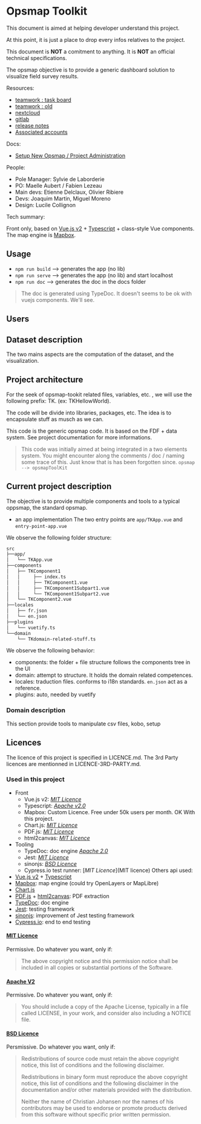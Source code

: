 # Opsmap Toolkit

This document is aimed at helping developer understand this project.

At this point, it is just a place to drop every infos relatives to the project.

This document is **NOT** a comitment to anything. It is **NOT** an official technical specifications.

The opsmap objective is to provide a generic dashboard solution to visualize field survey results.

Resources:

- [teamwork : task board](https://cartong.teamwork.com/#/projects/500913/tasks/board)
- [teamwork : old](https://cartong.teamwork.com/#/projects/233096/overview/summary)
- [nextcloud](https://cloud.cartong.org/s/zgsDFfpjTNHseZS)
- [gitlab](https://gitlab.cartong.org/HCR/opsmap-toolkit)
- [release notes](release-notes.md)
- [Associated accounts](docs/associated-accounts.md)

Docs:

- [Setup New Opsmap / Project Administration](docs/setup-new-opsmap_project-administration.md)

People:

- Pole Manager: Sylvie de Laborderie
- PO: Maelle Aubert / Fabien Lezeau
- Main devs: Etienne Delclaux, Olivier Ribiere
- Devs: Joaquim Martin, Miguel Moreno
- Design: Lucile Collignon

Tech summary:

Front only, based on [Vue.js v2](https://vuejs.org) + [Typescript](https://www.typescriptlang.org) + class-style Vue components.
The map engine is [Mapbox](https://www.mapbox.com).

## Usage

- `npm run build` --> generates the app (no lib)
- `npm run serve` --> generates the app (no lib) and start localhost
- `npm run doc` --> generates the doc in the docs folder

> The doc is generated using TypeDoc. It doesn't seems to be ok with vuejs components. We'll see.

## Users

## Dataset description

The two mains aspects are the computation of the dataset, and the visualization.

## Project architecture

For the seek of opsmap-tookit related files, variables, etc. , we will use the following prefix: TK. (ex: TKHellowWorld).

The code will be divide into libraries, packages, etc. The idea is to encapsulate stuff as musch as we can.

This code is the generic opsmap code. It is based on the FDF + data system. See project documentation for more informations.

> This code was initially aimed at being integrated in a two elements system.
> You might encounter along the comments / doc / naming some trace of this. Just know that is has been forgotten since.
> `opsmap --> opsmapToolKit`

## Current project description

The objective is to provide multiple components and tools to a typical oppsmap, the standard opsmap.

- an app implementation
  The two entry points are `app/TKApp.vue` and `entry-point-app.vue`

We observe the following folder structure:

```bash
src
├──app/
│   └── TKApp.vue
├──components
│   ├── TKComponent1
│   │     ├── index.ts
│   │     ├── TKComponent1.vue
│   │     ├── TKComponent1Subpart1.vue
│   │     └── TKComponent1Subpart2.vue
│   └── TKComponent2.vue
├──locales
│   ├── fr.json
│   └── en.json
├──plugins
│   └── vuetify.ts
└──domain
    └── TKdomain-related-stuff.ts

```

We observe the following behavior:

- components: the folder + file structure follows the components tree in the UI
- domain: attempt to structure. It holds the domain related competences.
- locales: traduction files. conforms to i18n standards. `en.json` act as a reference.
- plugins: auto, needed by vuetify

### Domain description

This section provide tools to manipulate csv files, kobo, setup

## Licences

The licence of this project is specified in LICENCE.md.
The 3rd Party licences are mentionned in LICENCE-3RD-PARTY.md.

### Used in this project

- Front
  - Vue.js v2: [_MIT Licence_](https://vuejs.org)
  - Typescript: [_Apache v2.0_](https://github.com/microsoft/TypeScript/blob/master/LICENSE.txt)
  - Mapbox: Custom Licence. Free under 50k users per month. OK With this project.
  - Chart.js: [_MIT Licence_](https://www.chartjs.org/docs/latest/notes/license.html)
  - PDF.js: [_MIT Licence_](https://github.com/mozilla/pdf.js/blob/master/LICENSE)
  - html2canvas: [_MIT Licence_](https://github.com/niklasvh/html2canvas/blob/master/LICENSE)
- Tooling
  - TypeDoc: doc engine [_Apache 2.0_](https://github.com/TypeStrong/typedoc/blob/master/LICENSE)
  - Jest: [_MIT Licence_](https://pypi.org/project/sphinx-js/)
  - sinonjs: [_BSD Licence_](https://github.com/sinonjs/sinon/blob/master/LICENSE)
  - Cypress.io test runner: [_MIT Licence_](MIT licence)
    Others api used:
- [Vue.js v2](https://vuejs.org) + [Typescript](https://www.typescriptlang.org)
- [Mapbox](https://www.mapbox.com): map engine (could try OpenLayers or MapLibre)
- [Chart.js](https://www.chartjs.org)
- [PDF.js](https://mozilla.github.io/pdf.js/) + [html2canvas](https://html2canvas.hertzen.com): PDF extraction
- [TypeDoc](https://typedoc.org/): doc engine
- [Jest](https://jestjs.io): testing framework
- [sinonjs](https://sinonjs.org): improvement of Jest testing framework
- [Cypress.io](https://www.cypress.io): end to end testing

#### [MIT Licence](https://en.wikipedia.org/wiki/MIT_License)

Permissive. Do whatever you want, only if:

> The above copyright notice and this permission notice shall be included in all copies or substantial portions of the Software.

#### [Apache V2](https://www.apache.org/licenses/LICENSE-2.0)

Permissive. Do whatever you want, only if:

> You should include a copy of the Apache License, typically in a file called LICENSE, in your work, and consider also including a NOTICE file.

#### [BSD Licence](https://opensource.org/licenses/BSD-3-Clause)

Persmissive. Do whatever you want, only if:

> Redistributions of source code must retain the above copyright notice, this list of conditions and the following disclaimer.
>
> Redistributions in binary form must reproduce the above copyright notice, this list of conditions and the following disclaimer in the documentation and/or other materials provided with the distribution.
>
> Neither the name of Christian Johansen nor the names of his contributors may be used to endorse or promote products derived from this software without specific prior written permission.
